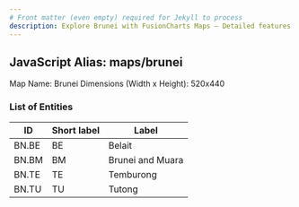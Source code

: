 ```yaml
---
# Front matter (even empty) required for Jekyll to process
description: Explore Brunei with FusionCharts Maps – Detailed features for seamless integration. Try now & enhance your data visualization today! 
---
```


## JavaScript Alias: maps/brunei

Map Name: Brunei
Dimensions (Width x Height): 520x440





### List of Entities

ID | Short label | Label
---|---|---|
BN.BE|BE|Belait
BN.BM|BM|Brunei and Muara
BN.TE|TE|Temburong
BN.TU|TU|Tutong

